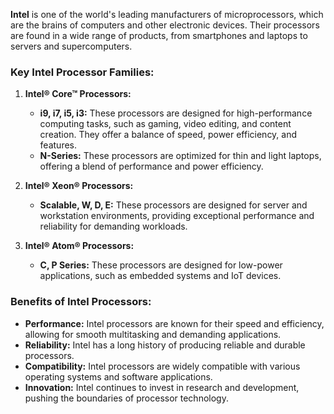 **Intel** is one of the world's leading manufacturers of microprocessors, which are the brains of computers and other electronic devices. Their processors are found in a wide range of products, from smartphones and laptops to servers and supercomputers.  

### Key Intel Processor Families:

1. **Intel® Core™ Processors:**
    
    - **i9, i7, i5, i3:** These processors are designed for high-performance computing tasks, such as gaming, video editing, and content creation. They offer a balance of speed, power efficiency, and features.  
    - **N-Series:** These processors are optimized for thin and light laptops, offering a blend of performance and power efficiency.  
2. **Intel® Xeon® Processors:**
    
    - **Scalable, W, D, E:** These processors are designed for server and workstation environments, providing exceptional performance and reliability for demanding workloads.
3. **Intel® Atom® Processors:**
    
    - **C, P Series:** These processors are designed for low-power applications, such as embedded systems and IoT devices.

### Benefits of Intel Processors:

- **Performance:** Intel processors are known for their speed and efficiency, allowing for smooth multitasking and demanding applications.  
- **Reliability:** Intel has a long history of producing reliable and durable processors.
- **Compatibility:** Intel processors are widely compatible with various operating systems and software applications.
- **Innovation:** Intel continues to invest in research and development, pushing the boundaries of processor technology.  